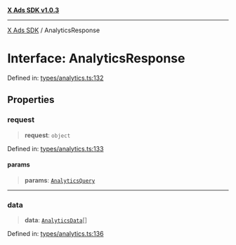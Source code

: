[**X Ads SDK v1.0.3**](../README.md)

***

[X Ads SDK](../globals.md) / AnalyticsResponse

# Interface: AnalyticsResponse

Defined in: [types/analytics.ts:132](https://github.com/kage1020/x-ads-sdk/blob/main/src/types/analytics.ts#L132)

## Properties

### request

> **request**: `object`

Defined in: [types/analytics.ts:133](https://github.com/kage1020/x-ads-sdk/blob/main/src/types/analytics.ts#L133)

#### params

> **params**: [`AnalyticsQuery`](AnalyticsQuery.md)

***

### data

> **data**: [`AnalyticsData`](AnalyticsData.md)[]

Defined in: [types/analytics.ts:136](https://github.com/kage1020/x-ads-sdk/blob/main/src/types/analytics.ts#L136)
